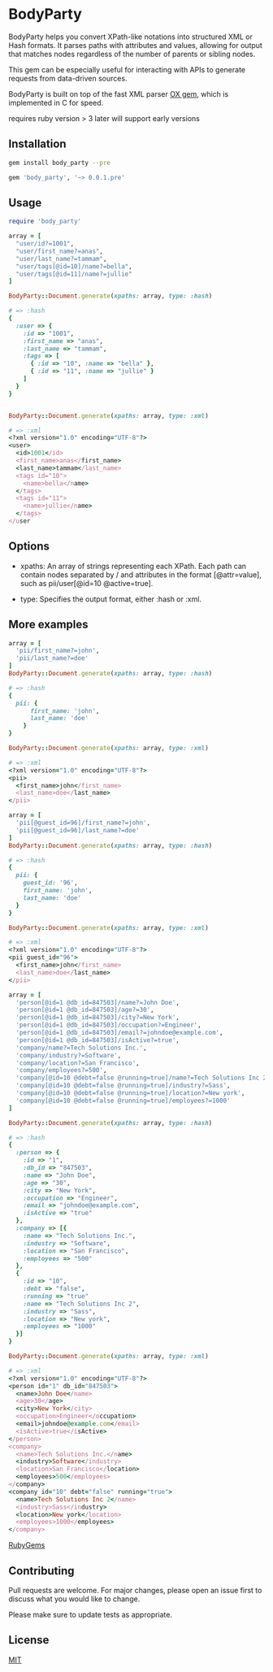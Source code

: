 # BodyParty
BodyParty helps you convert XPath-like notations into structured XML or Hash formats. It parses paths with attributes and values, allowing for output that matches nodes regardless of the number of parents or sibling nodes.

This gem can be especially useful for interacting with APIs to generate requests from data-driven sources.

BodyParty is built on top of the fast XML parser [OX gem](https://github.com/ohler55/ox), which is implemented in C for speed.

requires ruby version > 3 later will support early versions

## Installation

```bash
gem install body_party --pre
```

```bash
gem 'body_party', '~> 0.0.1.pre'
```

## Usage

```ruby
require 'body_party'

array = [
  "user/id?=1001",
  "user/first_name?=anas",
  "user/last_name?=tammam",
  "user/tags[@id=10]/name?=bella",
  "user/tags[@id=11]/name?=jullie"
]

BodyParty::Document.generate(xpaths: array, type: :hash)

# => :hash
{
  :user => {
    :id => "1001",
    :first_name => "anas",
    :last_name => "tammam",
    :tags => [
      { :id => "10", :name => "bella" },
      { :id => "11", :name => "jullie" }
    ]
  }
}


BodyParty::Document.generate(xpaths: array, type: :xml)

# => :xml
<?xml version="1.0" encoding="UTF-8"?>
<user>
  <id>1001</id>
  <first_name>anas</first_name>
  <last_name>tammam</last_name>
  <tags id="10">
    <name>bella</name>
  </tags>
  <tags id="11">
    <name>jullie</name>
  </tags>
</user
```

## Options
- xpaths: An array of strings representing each XPath. Each path can contain nodes separated by / and attributes in the format [@attr=value], such as pii/user[@id=10 @active=true].

- type: Specifies the output format, either :hash or :xml.

## More examples

```ruby
array = [
  'pii/first_name?=john',
  'pii/last_name?=doe'
]
BodyParty::Document.generate(xpaths: array, type: :hash)

# => :hash
{
  pii: {
      first_name: 'john',
      last_name: 'doe'
    }
}

BodyParty::Document.generate(xpaths: array, type: :xml)

# => :xml
<?xml version="1.0" encoding="UTF-8"?>
<pii>
  <first_name>john</first_name>
  <last_name>doe</last_name>
</pii>
```

```ruby
array = [
  'pii[@guest_id=96]/first_name?=john',
  'pii[@guest_id=96]/last_name?=doe'
]
BodyParty::Document.generate(xpaths: array, type: :hash)

# => :hash
{
  pii: {
    guest_id: '96',
    first_name: 'john',
    last_name: 'doe'
  }
}

BodyParty::Document.generate(xpaths: array, type: :xml)

# => :xml
<?xml version="1.0" encoding="UTF-8"?>
<pii guest_id="96">
  <first_name>john</first_name>
  <last_name>doe</last_name>
</pii>
```

```ruby
array = [
  'person[@id=1 @db_id=847503]/name?=John Doe',
  'person[@id=1 @db_id=847503]/age?=30',
  'person[@id=1 @db_id=847503]/city?=New York',
  'person[@id=1 @db_id=847503]/occupation?=Engineer',
  'person[@id=1 @db_id=847503]/email?=johndoe@example.com',
  'person[@id=1 @db_id=847503]/isActive?=true',
  'company/name?=Tech Solutions Inc.',
  'company/industry?=Software',
  'company/location?=San Francisco',
  'company/employees?=500',
  'company[@id=10 @debt=false @running=true]/name?=Tech Solutions Inc 2',
  'company[@id=10 @debt=false @running=true]/industry?=Sass',
  'company[@id=10 @debt=false @running=true]/location?=New york',
  'company[@id=10 @debt=false @running=true]/employees?=1000'
]

BodyParty::Document.generate(xpaths: array, type: :hash)

# => :hash
{
  :person => {
    :id => "1",
    :db_id => "847503",
    :name => "John Doe",
    :age => "30",
    :city => "New York",
    :occupation => "Engineer",
    :email => "johndoe@example.com",
    :isActive => "true"
  },
  :company => [{
    :name => "Tech Solutions Inc.",
    :industry => "Software",
    :location => "San Francisco",
    :employees => "500"
  },
  {
    :id => "10",
    :debt => "false",
    :running => "true"
    :name => "Tech Solutions Inc 2",
    :industry => "Sass",
    :location => "New york",
    :employees => "1000"
  }]
}

BodyParty::Document.generate(xpaths: array, type: :xml)

# => :xml
<?xml version="1.0" encoding="UTF-8"?>
<person id="1" db_id="847503">
  <name>John Doe</name>
  <age>30</age>
  <city>New York</city>
  <occupation>Engineer</occupation>
  <email>johndoe@example.com</email>
  <isActive>true</isActive>
</person>
<company>
  <name>Tech Solutions Inc.</name>
  <industry>Software</industry>
  <location>San Francisco</location>
  <employees>500</employees>
</company>
<company id="10" debt="false" running="true">
  <name>Tech Solutions Inc 2</name>
  <industry>Sass</industry>
  <location>New york</location>
  <employees>1000</employees>
</company>
```

[RubyGems](https://rubygems.org/gems/body_party)

## Contributing

Pull requests are welcome. For major changes, please open an issue first
to discuss what you would like to change.

Please make sure to update tests as appropriate.

## License

[MIT](https://choosealicense.com/licenses/mit/)
